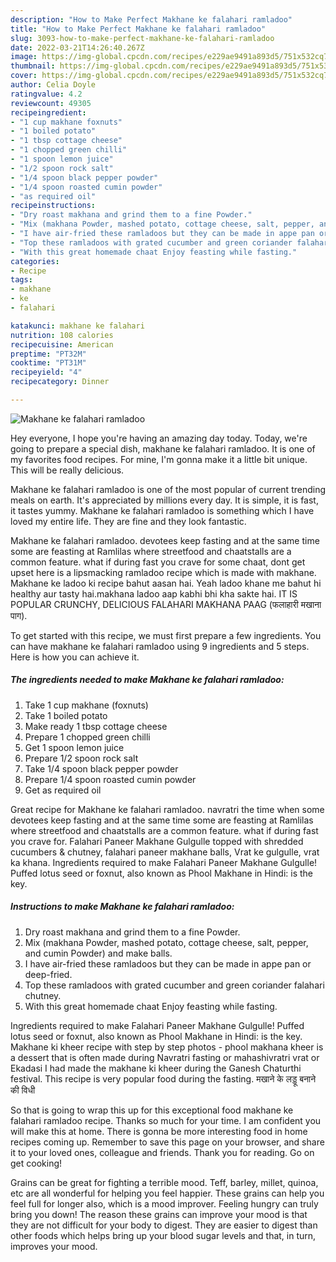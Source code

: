 ```yaml
---
description: "How to Make Perfect Makhane ke falahari ramladoo"
title: "How to Make Perfect Makhane ke falahari ramladoo"
slug: 3093-how-to-make-perfect-makhane-ke-falahari-ramladoo
date: 2022-03-21T14:26:40.267Z
image: https://img-global.cpcdn.com/recipes/e229ae9491a893d5/751x532cq70/makhane-ke-falahari-ramladoo-recipe-main-photo.jpg
thumbnail: https://img-global.cpcdn.com/recipes/e229ae9491a893d5/751x532cq70/makhane-ke-falahari-ramladoo-recipe-main-photo.jpg
cover: https://img-global.cpcdn.com/recipes/e229ae9491a893d5/751x532cq70/makhane-ke-falahari-ramladoo-recipe-main-photo.jpg
author: Celia Doyle
ratingvalue: 4.2
reviewcount: 49305
recipeingredient:
- "1 cup makhane foxnuts"
- "1 boiled potato"
- "1 tbsp cottage cheese"
- "1 chopped green chilli"
- "1 spoon lemon juice"
- "1/2 spoon rock salt"
- "1/4 spoon black pepper powder"
- "1/4 spoon roasted cumin powder"
- "as required oil"
recipeinstructions:
- "Dry roast makhana and grind them to a fine Powder."
- "Mix (makhana Powder, mashed potato, cottage cheese, salt, pepper, and cumin Powder) and make balls."
- "I have air-fried these ramladoos but they can be made in appe pan or deep-fried."
- "Top these ramladoos with grated cucumber and green coriander falahari chutney."
- "With this great homemade chaat Enjoy feasting while fasting."
categories:
- Recipe
tags:
- makhane
- ke
- falahari

katakunci: makhane ke falahari 
nutrition: 108 calories
recipecuisine: American
preptime: "PT32M"
cooktime: "PT31M"
recipeyield: "4"
recipecategory: Dinner

---
```



![Makhane ke falahari ramladoo](https://img-global.cpcdn.com/recipes/e229ae9491a893d5/751x532cq70/makhane-ke-falahari-ramladoo-recipe-main-photo.jpg)

Hey everyone, I hope you're having an amazing day today. Today, we're going to prepare a special dish, makhane ke falahari ramladoo. It is one of my favorites food recipes. For mine, I'm gonna make it a little bit unique. This will be really delicious.

Makhane ke falahari ramladoo is one of the most popular of current trending meals on earth. It's appreciated by millions every day. It is simple, it is fast, it tastes yummy. Makhane ke falahari ramladoo is something which I have loved my entire life. They are fine and they look fantastic.

Makhane ke falahari ramladoo. devotees keep fasting and at the same time some are feasting at Ramlilas where streetfood and chaatstalls are a common feature. what if during fast you crave for some chaat, dont get upset here is a lipsmacking ramladoo recipe which is made with makhane. Makhane ke ladoo ki recipe bahut aasan hai. Yeah ladoo khane me bahut hi healthy aur tasty hai.makhana ladoo aap kabhi bhi kha sakte hai. IT IS POPULAR CRUNCHY, DELICIOUS FALAHARI MAKHANA PAAG (फलाहारी मखाना पाग).


To get started with this recipe, we must first prepare a few ingredients. You can have makhane ke falahari ramladoo using 9 ingredients and 5 steps. Here is how you can achieve it.

<!--inarticleads1-->

##### The ingredients needed to make Makhane ke falahari ramladoo:

1. Take 1 cup makhane (foxnuts)
1. Take 1 boiled potato
1. Make ready 1 tbsp cottage cheese
1. Prepare 1 chopped green chilli
1. Get 1 spoon lemon juice
1. Prepare 1/2 spoon rock salt
1. Take 1/4 spoon black pepper powder
1. Prepare 1/4 spoon roasted cumin powder
1. Get as required oil


Great recipe for Makhane ke falahari ramladoo. navratri the time when some devotees keep fasting and at the same time some are feasting at Ramlilas where streetfood and chaatstalls are a common feature. what if during fast you crave for. Falahari Paneer Makhane Gulgulle topped with shredded cucumbers &amp; chutney, falahari paneer makhane balls, Vrat ke gulgulle, vrat ka khana. Ingredients required to make Falahari Paneer Makhane Gulgulle! Puffed lotus seed or foxnut, also known as Phool Makhane in Hindi: is the key. 

<!--inarticleads2-->

##### Instructions to make Makhane ke falahari ramladoo:

1. Dry roast makhana and grind them to a fine Powder.
1. Mix (makhana Powder, mashed potato, cottage cheese, salt, pepper, and cumin Powder) and make balls.
1. I have air-fried these ramladoos but they can be made in appe pan or deep-fried.
1. Top these ramladoos with grated cucumber and green coriander falahari chutney.
1. With this great homemade chaat Enjoy feasting while fasting.


Ingredients required to make Falahari Paneer Makhane Gulgulle! Puffed lotus seed or foxnut, also known as Phool Makhane in Hindi: is the key. Makhane ki kheer recipe with step by step photos - phool makhana kheer is a dessert that is often made during Navratri fasting or mahashivratri vrat or Ekadasi I had made the makhane ki kheer during the Ganesh Chaturthi festival. This recipe is very popular food during the fasting. मखाने के लड्डू बनाने की विधी 

So that is going to wrap this up for this exceptional food makhane ke falahari ramladoo recipe. Thanks so much for your time. I am confident you will make this at home. There is gonna be more interesting food in home recipes coming up. Remember to save this page on your browser, and share it to your loved ones, colleague and friends. Thank you for reading. Go on get cooking!

Grains can be great for fighting a terrible mood. Teff, barley, millet, quinoa, etc are all wonderful for helping you feel happier. These grains can help you feel full for longer also, which is a mood improver. Feeling hungry can truly bring you down! The reason these grains can improve your mood is that they are not difficult for your body to digest. They are easier to digest than other foods which helps bring up your blood sugar levels and that, in turn, improves your mood.
